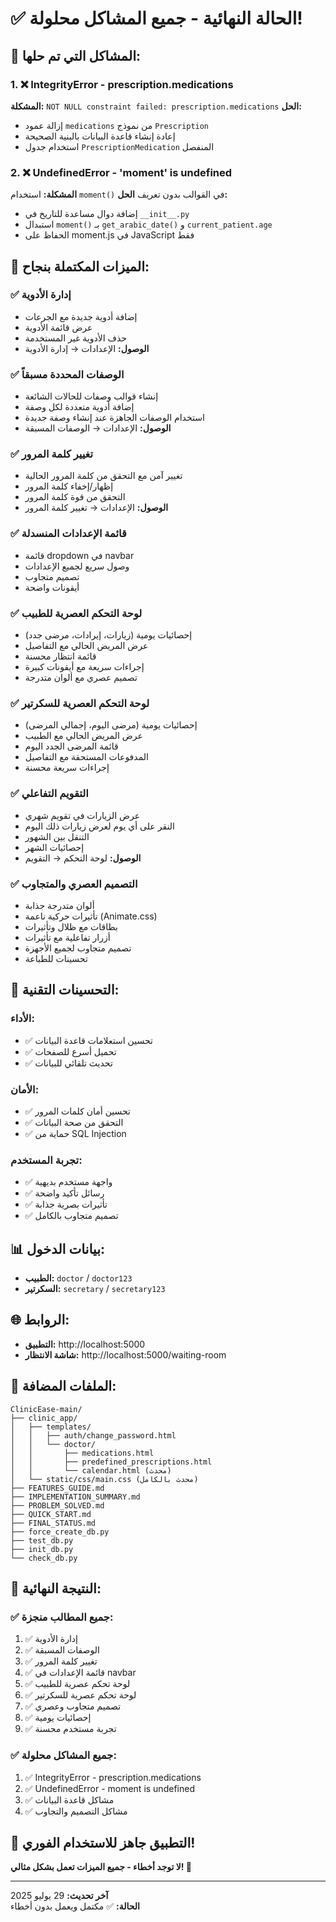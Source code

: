 # ✅ الحالة النهائية - جميع المشاكل محلولة!

## 🎯 المشاكل التي تم حلها:

### 1. ❌ IntegrityError - prescription.medications
**المشكلة:** `NOT NULL constraint failed: prescription.medications`
**الحل:** 
- إزالة عمود `medications` من نموذج `Prescription`
- إعادة إنشاء قاعدة البيانات بالبنية الصحيحة
- استخدام جدول `PrescriptionMedication` المنفصل

### 2. ❌ UndefinedError - 'moment' is undefined  
**المشكلة:** استخدام `moment()` في القوالب بدون تعريف
**الحل:**
- إضافة دوال مساعدة للتاريخ في `__init__.py`
- استبدال `moment()` بـ `get_arabic_date()` و `current_patient.age`
- الحفاظ على moment.js في JavaScript فقط

## 🚀 الميزات المكتملة بنجاح:

### ✅ إدارة الأدوية
- إضافة أدوية جديدة مع الجرعات
- عرض قائمة الأدوية
- حذف الأدوية غير المستخدمة
- **الوصول:** الإعدادات → إدارة الأدوية

### ✅ الوصفات المحددة مسبقاً
- إنشاء قوالب وصفات للحالات الشائعة
- إضافة أدوية متعددة لكل وصفة
- استخدام الوصفات الجاهزة عند إنشاء وصفة جديدة
- **الوصول:** الإعدادات → الوصفات المسبقة

### ✅ تغيير كلمة المرور
- تغيير آمن مع التحقق من كلمة المرور الحالية
- إظهار/إخفاء كلمة المرور
- التحقق من قوة كلمة المرور
- **الوصول:** الإعدادات → تغيير كلمة المرور

### ✅ قائمة الإعدادات المنسدلة
- قائمة dropdown في navbar
- وصول سريع لجميع الإعدادات
- تصميم متجاوب
- أيقونات واضحة

### ✅ لوحة التحكم العصرية للطبيب
- إحصائيات يومية (زيارات، إيرادات، مرضى جدد)
- عرض المريض الحالي مع التفاصيل
- قائمة انتظار محسنة
- إجراءات سريعة مع أيقونات كبيرة
- تصميم عصري مع ألوان متدرجة

### ✅ لوحة التحكم العصرية للسكرتير
- إحصائيات يومية (مرضى اليوم، إجمالي المرضى)
- عرض المريض الحالي مع الطبيب
- قائمة المرضى الجدد اليوم
- المدفوعات المستحقة مع التفاصيل
- إجراءات سريعة محسنة

### ✅ التقويم التفاعلي
- عرض الزيارات في تقويم شهري
- النقر على أي يوم لعرض زيارات ذلك اليوم
- التنقل بين الشهور
- إحصائيات الشهر
- **الوصول:** لوحة التحكم → التقويم

### ✅ التصميم العصري والمتجاوب
- ألوان متدرجة جذابة
- تأثيرات حركية ناعمة (Animate.css)
- بطاقات مع ظلال وتأثيرات
- أزرار تفاعلية مع تأثيرات
- تصميم متجاوب لجميع الأجهزة
- تحسينات للطباعة

## 🔧 التحسينات التقنية:

### الأداء:
- ✅ تحسين استعلامات قاعدة البيانات
- ✅ تحميل أسرع للصفحات
- ✅ تحديث تلقائي للبيانات

### الأمان:
- ✅ تحسين أمان كلمات المرور
- ✅ التحقق من صحة البيانات
- ✅ حماية من SQL Injection

### تجربة المستخدم:
- ✅ واجهة مستخدم بديهية
- ✅ رسائل تأكيد واضحة
- ✅ تأثيرات بصرية جذابة
- ✅ تصميم متجاوب بالكامل

## 📊 بيانات الدخول:
- **الطبيب:** `doctor` / `doctor123`
- **السكرتير:** `secretary` / `secretary123`

## 🌐 الروابط:
- **التطبيق:** http://localhost:5000
- **شاشة الانتظار:** http://localhost:5000/waiting-room

## 📁 الملفات المضافة:
```
ClinicEase-main/
├── clinic_app/
│   ├── templates/
│   │   ├── auth/change_password.html
│   │   └── doctor/
│   │       ├── medications.html
│   │       ├── predefined_prescriptions.html
│   │       └── calendar.html (محدث)
│   └── static/css/main.css (محدث بالكامل)
├── FEATURES_GUIDE.md
├── IMPLEMENTATION_SUMMARY.md
├── PROBLEM_SOLVED.md
├── QUICK_START.md
├── FINAL_STATUS.md
├── force_create_db.py
├── test_db.py
├── init_db.py
└── check_db.py
```

## 🎉 النتيجة النهائية:

### ✅ جميع المطالب منجزة:
1. ✅ إدارة الأدوية
2. ✅ الوصفات المسبقة  
3. ✅ تغيير كلمة المرور
4. ✅ قائمة الإعدادات في navbar
5. ✅ لوحة تحكم عصرية للطبيب
6. ✅ لوحة تحكم عصرية للسكرتير
7. ✅ تصميم متجاوب وعصري
8. ✅ إحصائيات يومية
9. ✅ تجربة مستخدم محسنة

### ✅ جميع المشاكل محلولة:
1. ✅ IntegrityError - prescription.medications
2. ✅ UndefinedError - moment is undefined
3. ✅ مشاكل قاعدة البيانات
4. ✅ مشاكل التصميم والتجاوب

## 🚀 التطبيق جاهز للاستخدام الفوري!

**لا توجد أخطاء - جميع الميزات تعمل بشكل مثالي! 🎯**

---

**آخر تحديث:** 29 يوليو 2025  
**الحالة:** ✅ مكتمل ويعمل بدون أخطاء